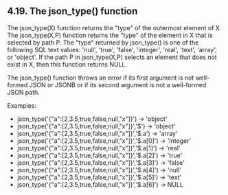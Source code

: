 ## 4\.19\. The json\_type() function


The json\_type(X) function returns the "type" of the outermost element
of X. The json\_type(X,P) function returns the "type" of the element
in X that is selected by path P. The "type" returned by json\_type() is
one of the following SQL text values:
'null', 'true', 'false', 'integer', 'real', 'text', 'array', or 'object'.
If the path P in json\_type(X,P) selects an element that does not exist
in X, then this function returns NULL.



The json\_type() function throws an error if its first argument is
not well\-formed JSON or JSONB or if its second argument is not a well\-formed
JSON path.



Examples:

* json\_type('{"a":\[2,3\.5,true,false,null,"x"]}')
→ 'object'
* json\_type('{"a":\[2,3\.5,true,false,null,"x"]}','$')
→ 'object'
* json\_type('{"a":\[2,3\.5,true,false,null,"x"]}','$.a')
→ 'array'
* json\_type('{"a":\[2,3\.5,true,false,null,"x"]}','$.a\[0]')
→ 'integer'
* json\_type('{"a":\[2,3\.5,true,false,null,"x"]}','$.a\[1]')
→ 'real'
* json\_type('{"a":\[2,3\.5,true,false,null,"x"]}','$.a\[2]')
→ 'true'
* json\_type('{"a":\[2,3\.5,true,false,null,"x"]}','$.a\[3]')
→ 'false'
* json\_type('{"a":\[2,3\.5,true,false,null,"x"]}','$.a\[4]')
→ 'null'
* json\_type('{"a":\[2,3\.5,true,false,null,"x"]}','$.a\[5]')
→ 'text'
* json\_type('{"a":\[2,3\.5,true,false,null,"x"]}','$.a\[6]')
→ NULL





